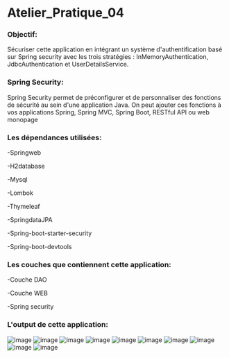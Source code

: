 # Atelier_Pratique_04
### Objectif: ###
  Sécuriser cette application en intégrant un système d'authentification basé sur Spring security avec les trois stratégies : InMemoryAuthentication, JdbcAuthentication et UserDetailsService.

### Spring Security: ###
Spring Security permet de préconfigurer et de personnaliser des fonctions de sécurité au sein d'une application Java. On peut ajouter ces fonctions à vos applications Spring, Spring MVC, Spring Boot, RESTful API ou web monopage

  
### Les dépendances utilisées: ###
  -Springweb
  
  -H2database
  
  -Mysql
  
  -Lombok
  
  -Thymeleaf
  
  -SpringdataJPA
  
  -Spring-boot-starter-security
  
  -Spring-boot-devtools
  
  
### Les couches que contiennent cette application: ###
  -Couche DAO
  
  -Couche WEB
  
  -Spring security 
  
  
### L'output de cette application: ### 
![image](https://user-images.githubusercontent.com/80127629/232747529-913f4af5-7df0-4b06-b7f9-df1278fe1948.png)
![image](https://user-images.githubusercontent.com/80127629/232747716-dd347ffc-f584-4f12-9dc4-0484e2914fc0.png)
![image](https://user-images.githubusercontent.com/80127629/232747835-21a398d0-10a1-40b6-881c-8e138c3bf914.png)
![image](https://user-images.githubusercontent.com/80127629/232747968-f962fb5b-1180-45ae-935d-63351ccc7167.png)
![image](https://user-images.githubusercontent.com/80127629/232748089-b341e9fc-70b0-4b57-b3ca-1fe52e50904d.png)
![image](https://user-images.githubusercontent.com/80127629/232748259-b0bdf970-d4ef-49d6-9434-5d7234196918.png)
![image](https://user-images.githubusercontent.com/80127629/232748476-e6add8fc-7457-4373-8f4b-4a4df6d2ef49.png)
![image](https://user-images.githubusercontent.com/80127629/232748593-43070d15-6697-4984-9a6d-35c43a3ae037.png)
![image](https://user-images.githubusercontent.com/80127629/232748704-2b48b712-4d45-4eb8-b7e6-d7c43c01c1ee.png)
![image](https://user-images.githubusercontent.com/80127629/232748869-9141659f-2d48-4c20-9daf-539b8ae8f287.png)

